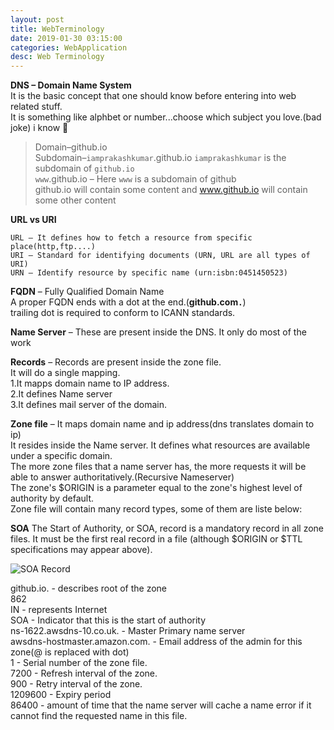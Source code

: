 ```yaml
---
layout: post
title: WebTerminology
date: 2019-01-30 03:15:00
categories: WebApplication
desc: Web Terminology
---
```


**DNS – Domain Name System**  
It is the basic concept that one should know before entering into web related stuff.  
It is something like alphbet or number...choose which subject you love.(bad joke) i know :grimacing:   

>Domain–github.io  
>Subdomain–`iamprakashkumar`.github.io
`iamprakashkumar` is the subdomain of `github.io`  
`www`.github.io – Here `www` is a subdomain of github  
github.io will contain some content and www.github.io will contain some other content

**URL vs URI**  
```console
URL – It defines how to fetch a resource from specific place(http,ftp....)  
URI – Standard for identifying documents (URN, URL are all types of URI)  
URN – Identify resource by specific name (urn:isbn:0451450523)  
```

**FQDN** – Fully Qualified Domain Name  
A proper FQDN ends with a dot at the end.(**github.com`.`**)  
trailing dot is required to conform to ICANN standards.  

**Name Server** – These are present inside the DNS. It only do most of  the work  
 

**Records** – Records are present inside the zone file.  
It will do a single mapping.  
1.It mapps domain name to IP address.  
2.It defines Name server  
3.It defines mail server of the domain.  


**Zone file** – It maps domain name and ip address(dns translates domain to ip)  
It resides inside the Name server. It defines what resources are available under a specific domain.  
The more zone files that a name server has, the more requests it will be able to answer authoritatively.(Recursive Nameserver)   
The zone's $ORIGIN is a parameter equal to the zone's highest level of authority by default.  
Zone file will contain many record types, some of them are liste below:  

**SOA**
The Start of Authority, or SOA, record is a mandatory record in all zone files. It must be the first real record in a file (although $ORIGIN or $TTL specifications may appear above).

![SOA Record](https://user-images.githubusercontent.com/17383454/51947072-93a83e00-2449-11e9-8478-a1072f93bb90.png)

github.io. - describes root of the zone  
862  
IN - represents Internet  
SOA - Indicator that this is the start of authority  
ns-1622.awsdns-10.co.uk. - Master Primary name server  
awsdns-hostmaster.amazon.com. - Email address of the admin for this zone(@ is replaced with dot)  
1 - Serial number of the zone file.  
7200 - Refresh interval of the zone.  
900 - Retry interval of the zone.  
1209600 - Expiry period  
86400 - amount of time that the name server will cache a name error if it cannot find the requested name in this file.

[](https://www.digitalocean.com/community/tutorials/an-introduction-to-dns-terminology-components-and-concepts)





















